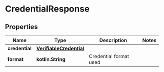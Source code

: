 
# CredentialResponse

## Properties
| Name | Type | Description | Notes |
| ------------ | ------------- | ------------- | ------------- |
| **credential** | [**VerifiableCredential**](VerifiableCredential.md) |  |  |
| **format** | **kotlin.String** | Credential format used |  |



